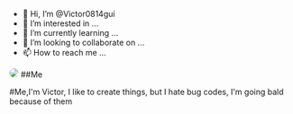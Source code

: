 - 👋 Hi, I’m @Victor0814gui
- 👀 I’m interested in ...
- 🌱 I’m currently learning ...
- 💞️ I’m looking to collaborate on ...
- 📫 How to reach me ...

<!---
Victor0814gui/Victor0814gui is a ✨ special ✨ repository because its `README.md` (this file) appears on your GitHub profile.
You can click the Preview link to take a look at your changes.
--->
<img style="border-radius:12px;" src="https://static.wikia.nocookie.net/universocinematograficomarvel/images/c/cb/Stark_Ultimato.jpg/revision/latest/scale-to-width-down/350?cb=20211230004015&path-prefix=pt" />
##Me

#Me,I'm Victor, I like to create things, but I hate bug codes, I'm going bald because of them
